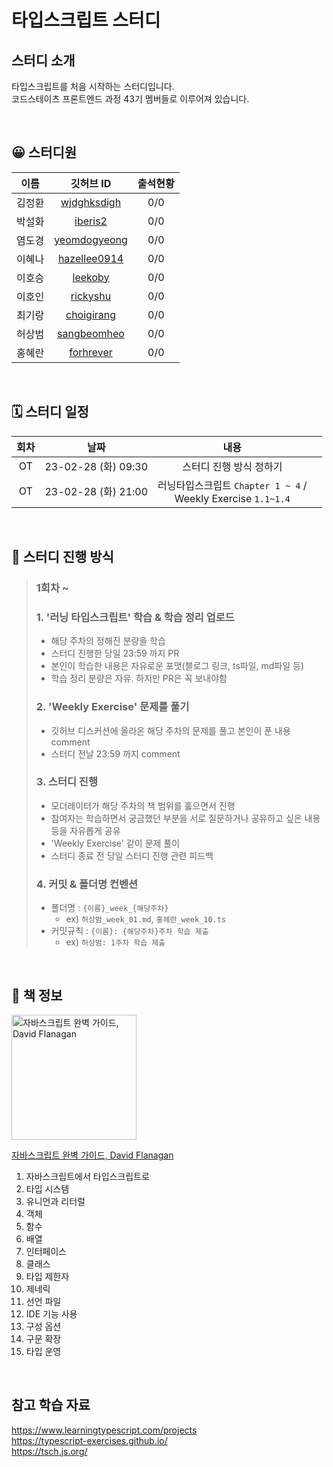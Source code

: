 # 타입스크립트 스터디

## 스터디 소개

타입스크립트를 처음 시작하는 스터디입니다.  
코드스테이츠 프론트엔드 과정 43기 멤버들로 이루어져 있습니다.

<br>

## 😀 스터디원

|  이름  |                    깃허브 ID                    | 출석현황 |
| :----: | :---------------------------------------------: | :------: |
| 김정환 |  [wjdghksdigh](https://github.com/wjdghksdigh)  |   0/0    |
| 박설화 |      [iberis2](https://github.com/iberis2)      |   0/0    |
| 염도경 | [yeomdogyeong](https://github.com/yeomdogyeong) |   0/0    |
| 이혜나 | [hazellee0914](https://github.com/hazellee0914) |   0/0    |
| 이호승 |      [leekoby](https://github.com/leekoby)      |   0/0    |
| 이호인 |     [rickyshu](https://github.com/rickyshu)     |   0/0    |
| 최기랑 |   [choigirang](https://github.com/choigirang)   |   0/0    |
| 허상범 |  [sangbeomheo](https://github.com/sangbeomheo)  |   0/0    |
| 홍혜란 |    [forhrever](https://github.com/forhrever)    |   0/0    |

<br>

## 🗓 스터디 일정

| 회차 |        날짜         |                               내용                                |     |
| :--: | :-----------------: | :---------------------------------------------------------------: | :-: |
|  OT  | 23-02-28 (화) 09:30 |                      스터디 진행 방식 정하기                      |     |
|  OT  | 23-02-28 (화) 21:00 | 러닝타입스크립트 `Chapter 1 ~ 4` / <br> Weekly Exercise `1.1~1.4` |     |

<br>

## 🔖 스터디 진행 방식

> ### 1회차 ~
>
> ### 1. '러닝 타입스크립트' 학습 & 학습 정리 업로드
>
> - 해당 주차의 정해진 분량을 학습
> - 스터디 진행한 당일 23:59 까지 PR
> - 본인이 학습한 내용은 자유로운 포맷(블로그 링크, ts파일, md파일 등)
> - 학습 정리 분량은 자유. 하지만 PR은 꼭 보내야함
>
> ### 2. 'Weekly Exercise' 문제를 풀기
>
> - 깃허브 디스커션에 올라온 해당 주차의 문제를 풀고 본인이 푼 내용 comment
> - 스터디 전날 23:59 까지 comment
>
> ### 3. 스터디 진행
>
> - 모더레이터가 해당 주차의 책 범위를 훓으면서 진행
> - 참여자는 학습하면서 궁금했던 부분을 서로 질문하거나 공유하고 싶은 내용 등을 자유롭게 공유
> - 'Weekly Exercise' 같이 문제 풀이
> - 스터디 종료 전 당일 스터디 진행 관련 피드백
>
> ### 4. 커밋 & 폴더명 컨벤션
>
> - 폴더명 : `{이름}_week_{해당주차}`
>   - ex) `허상범_week_01.md`, `홍헤란_week_10.ts`
> - 커밋규칙 : `{이름}: {해당주차}주차 학습 제출`
>   - ex) `허상범: 1주차 학습 제출`

<br>

## 📖 책 정보

<img width="200" src="https://user-images.githubusercontent.com/41741221/222957201-2b660414-be54-4f12-9561-1cdf26103850.png" alt="자바스크립트 완벽 가이드, David Flanagan">

[자바스크립트 완벽 가이드, David Flanagan](https://user-images.githubusercontent.com/41741221/222957070-13a4f5c2-fb90-46fe-a8dc-e30a6d37359a.png)

1. 자바스크립트에서 타입스크립트로
2. 타입 시스템
3. 유니언과 리터럴
4. 객체
5. 함수
6. 배열
7. 인터페이스
8. 클래스
9. 타입 제한자
10. 제네릭
11. 선언 파일
12. IDE 기능 사용
13. 구성 옵션
14. 구문 확장
15. 타입 운영

<br>

## 참고 학습 자료

https://www.learningtypescript.com/projects  
https://typescript-exercises.github.io/  
https://tsch.js.org/
